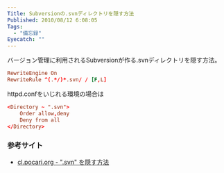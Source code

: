 ```yaml
---
Title: Subversionの.svnディレクトリを隠す方法
Published: 2010/08/12 6:08:05
Tags:
  - "備忘録"
Eyecatch: ""
---
```

バージョン管理に利用されるSubversionが作る.svnディレクトリを隠す方法。

``` conf
RewriteEngine On  
RewriteRule ^(.*/)*.svn/ / [F,L]
```
httpd.confをいじれる環境の場合は

``` conf
<Directory ~ ".svn">
	Order allow,deny 
	Deny from all  
</Directory>
```

### 参考サイト  

- [cl.pocari.org - ".svn" を隠す方法](http://cl.pocari.org/2008-04-13-1.html)  

